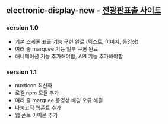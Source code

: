 ## electronic-display-new - [전광판표출 사이트](https://rlaghdtlr.github.io/stcN/electronic-display-new/)

### version 1.0

- 기본 스케줄 표출 기능 구현 완료 (텍스트, 이미지, 동영상)
- 여러 줄 marquee 기능 일부 구현 완료
- 애니메이션 기능 추가해야함, API 기능 추가해야함

### version 1.1

- nuxtIcon 최신화
- 로컬 npm 모듈 추가
- 여러 줄 marquee 동영상 배경 오류 해결
- 나눔고딕 웹폰트 추가
- 웹 폰트 아이콘 추가
